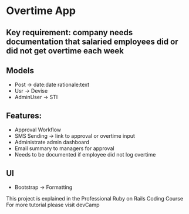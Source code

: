 # Overtime App

## Key requirement: company needs documentation that salaried employees did or did not get overtime each week

## Models
- Post -> date:date rationale:text
- Usr -> Devise
- AdminUser -> STI

## Features:
- Approval Workflow
- SMS Sending -> link to approval or overtime input
- Administrate admin dashboard
- Email summary to managers for approval
- Needs to be documented if employee did not log overtime

## UI
- Bootstrap -> Formatting

This project is explained in the Professional Ruby on Rails Coding Course
For more tutorial please visit devCamp